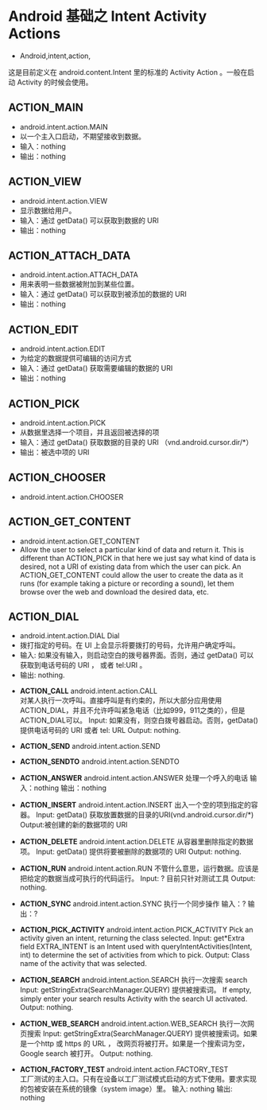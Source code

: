 # Android 基础之 Intent Activity Actions
- Android,intent,action,


这是目前定义在 android.content.Intent 里的标准的 Activity Action 。一般在启动 Activity 的时候会使用。

##  ACTION\_MAIN 
* android.intent.action.MAIN 
* 以一个主入口启动，不期望接收到数据。
* 输入：nothing
* 输出：nothing

## ACTION\_VIEW
* android.intent.action.VIEW 
* 显示数据给用户。
* 输入：通过 getData() 可以获取到数据的 URI
* 输出：nothing

## ACTION\_ATTACH\_DATA
* android.intent.action.ATTACH_DATA 
* 用来表明一些数据被附加到某些位置。
* 输入：通过 getData() 可以获取到被添加的数据的 URI
* 输出：nothing

## ACTION_EDIT
* android.intent.action.EDIT 
* 为给定的数据提供可编辑的访问方式
* 输入：通过 getData() 获取需要编辑的数据的 URI
* 输出：nothing

## ACTION\_PICK

 - android.intent.action.PICK 
 - 从数据里选择一个项目，并且返回被选择的项
 - 输入：通过 getData() 获取数据的目录的 URI （vnd.android.cursor.dir/*）
 - 输出：被选中项的 URI

## ACTION\_CHOOSER

 - android.intent.action.CHOOSER


## ACTION\_GET\_CONTENT 
* android.intent.action.GET_CONTENT 
* Allow the user to select a particular kind of data and return it. This is different than ACTION\_PICK in that here we just say what kind of data is desired, not a URI of existing data from which the user can pick. An ACTION\_GET\_CONTENT could allow the user to create the data as it runs (for example taking a picture or recording a sound), let them browse over the web and download the desired data, etc.

## ACTION_DIAL
* android.intent.action.DIAL Dial 
* 拨打指定的号码。在 UI 上会显示将要拨打的号码，允许用户确定呼叫。
* 输入: 如果没有输入，则启动空白的拨号器界面。否则，通过 getData() 可以获取到电话号码的 URI ， 或者 tel:URI 。
* 输出: nothing.

 - **ACTION_CALL** 
android.intent.action.CALL  
对某人执行一次呼叫。直接呼叫是有约束的，所以大部分应用使用ACTION_DIAL，并且不允许呼叫紧急电话（比如999，911之类的），但是ACTION_DIAL可以。
    Input: 如果没有，则空白拨号器启动。否则，getData() 提供电话号码的 URI 或者 tel: URL
    Output: nothing.

 - **ACTION_SEND** 
    android.intent.action.SEND 

 - **ACTION_SENDTO** 
    android.intent.action.SENDTO

 - **ACTION_ANSWER** 
    android.intent.action.ANSWER 
    处理一个呼入的电话
    输入：nothing
    输出：nothing

 - **ACTION_INSERT** 
    android.intent.action.INSERT 
    出入一个空的项到指定的容器。
    Input: getData() 获取放置数据的目录的URI(vnd.android.cursor.dir/\*)
    Output:被创建的新的数据项的 URI

 - **ACTION_DELETE** 
    android.intent.action.DELETE 
    从容器里删除指定的数据项。
    Input: getData() 提供将要被删除的数据项的 URI
    Output: nothing.

 - **ACTION_RUN** 
    android.intent.action.RUN 
    不管什么意思，运行数据。应该是把给定的数据当成可执行的代码运行。
    Input: ? 目前只针对测试工具
    Output: nothing.

 - **ACTION\_SYNC** 
    android.intent.action.SYNC 
    执行一个同步操作
    输入：?
    输出：?

 - **ACTION\_PICK\_ACTIVITY** 
    android.intent.action.PICK\_ACTIVITY Pick an activity given an intent, returning the class selected.
    Input: get\*Extra field EXTRA\_INTENT is an Intent used with queryIntentActivities(Intent, int) to determine the set of activities from which to pick.
    Output: Class name of the activity that was selected.

 - **ACTION_SEARCH** 
    android.intent.action.SEARCH 
    执行一次搜索 search
    Input: getStringExtra(SearchManager.QUERY) 提供被搜索词。 If empty, simply enter your search results Activity with the search UI activated.
    Output: nothing.

 - **ACTION_WEB_SEARCH** 
    android.intent.action.WEB_SEARCH 
    执行一次网页搜索
    Input: getStringExtra(SearchManager.QUERY) 提供被搜索词。如果是一个http 或 https 的 URL ， 改网页将被打开。如果是一个搜索词为空，Google search 被打开。
    Output: nothing.

 - **ACTION_FACTORY_TEST** 
    android.intent.action.FACTORY_TEST  
    工厂测试的主入口。只有在设备以工厂测试模式启动的方式下使用。要求实现的包被安装在系统的镜像（system image）里。
    输入: nothing
    输出: nothing